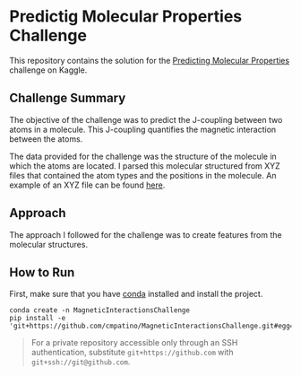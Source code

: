 # Predictig Molecular Properties Challenge

This repository contains the solution for the [Predicting Molecular Properties](https://www.kaggle.com/c/champs-scalar-coupling/overview) challenge on Kaggle.

## Challenge Summary
The objective of the challenge was to predict the J-coupling between two atoms in a molecule. This J-coupling quantifies the magnetic interaction between the atoms. 

The data provided for the challenge was the structure of the molecule in which the atoms are located. I parsed this molecular structured from XYZ  files that contained the atom types and the positions in the molecule. An example of an XYZ file can be found [here](http://paulbourke.net/dataformats/xyz/).

## Approach

The approach I followed for the challenge was to create features from the molecular structures. 



## How to Run

First, make sure that you have [conda](https://docs.conda.io/en/latest/) installed and install the project.

```shell
conda create -n MagneticInteractionsChallenge
pip install -e 'git+https://github.com/cmpatino/MagneticInteractionsChallenge.git#egg=magnetic_interactions'
```

> For a private repository accessible only through an SSH authentication, substitute `git+https://github.com` with `git+ssh://git@github.com`.